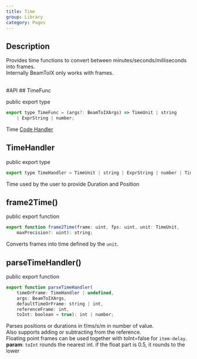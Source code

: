 ```yaml
---
title: Time
group: Library
category: Pages
---
```

## Description
  
Provides time functions to convert between minutes/seconds/milliseconds into frames.  
Internally BeamToIX only works with frames.  
    
  
<div class=api-header>&nbsp;</div>
#API
## TimeFunc

<span class="code-badge badge-public">public</span> <span class="code-badge badge-export">export</span> <span class="code-badge badge-type">type</span>    
```js
export type TimeFunc = (args?: BeamToIXArgs) => TimeUnit | string
    | ExprString | number;
```

Time [Code Handler](glossary.md#code-handler)
## TimeHandler

<span class="code-badge badge-public">public</span> <span class="code-badge badge-export">export</span> <span class="code-badge badge-type">type</span>    
```js
export type TimeHandler = TimeUnit | string | ExprString | number | TimeFunc;
```

Time used by the user to provide Duration and Position
## frame2Time()

<span class="code-badge badge-public">public</span> <span class="code-badge badge-export">export</span> <span class="code-badge badge-function">function</span>    
```js
export function frame2Time(frame: uint, fps: uint, unit: TimeUnit,
    maxPrecision?: uint): string;
```


Converts frames into time defined by the `unit`.

## parseTimeHandler()

<span class="code-badge badge-public">public</span> <span class="code-badge badge-export">export</span> <span class="code-badge badge-function">function</span>    
```js
export function parseTimeHandler(
    timeOrFrame: TimeHandler | undefined,
    args: BeamToIXArgs,
    defaultTimeOrFrame: string | int,
    referenceFrame: int,
    toInt: boolean = true): int | number;
```


 Parses positions or durations in f/ms/s/m in number of value.  
 Also supports adding or subtracting from the reference.  
 Floating point frames can be used together with toInt=false for `item-delay`.  
**param**: `toInt` rounds the nearest int. if the float part is 0.5, it rounds to the lower
